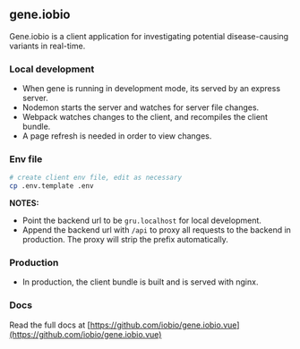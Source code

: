 ## gene.iobio

Gene.iobio is a client application for investigating potential disease-causing variants in real-time.

### Local development

- When gene is running in development mode, its served by an express server.
- Nodemon starts the server and watches for server file changes.
- Webpack watches changes to the client, and recompiles the client bundle.
- A page refresh is needed in order to view changes.

### Env file

```bash
# create client env file, edit as necessary
cp .env.template .env

```

__NOTES:__

- Point the backend url to be `gru.localhost` for local development.
- Append the backend url with `/api` to proxy all requests to the backend in production. The proxy will strip the prefix automatically.

### Production

- In production, the client bundle is built and is served with nginx.

### Docs

Read the full docs at [https://github.com/iobio/gene.iobio.vue](https://github.com/iobio/gene.iobio.vue)
